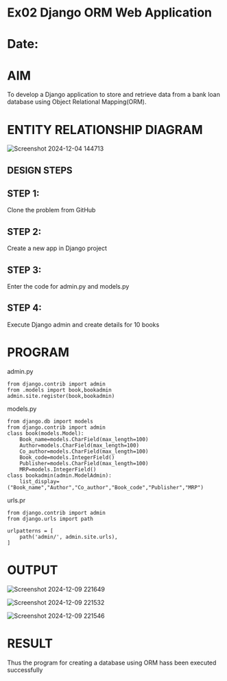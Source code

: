 # Ex02 Django ORM Web Application
# Date:
# AIM
To develop a Django application to store and retrieve data from a bank loan database using Object Relational Mapping(ORM).

# ENTITY RELATIONSHIP DIAGRAM
![Screenshot 2024-12-04 144713](https://github.com/user-attachments/assets/72ecffd9-9d9b-4f19-8756-af8c6a320e35)

## DESIGN STEPS
## STEP 1:
Clone the problem from GitHub

## STEP 2:
Create a new app in Django project

## STEP 3:
Enter the code for admin.py and models.py

## STEP 4:
Execute Django admin and create details for 10 books

# PROGRAM

admin.py
~~~
from django.contrib import admin
from .models import book,bookadmin
admin.site.register(book,bookadmin)
~~~

models.py
~~~
from django.db import models
from django.contrib import admin
class book(models.Model):
    Book_name=models.CharField(max_length=100)
    Author=models.CharField(max_length=100)
    Co_author=models.CharField(max_length=100)
    Book_code=models.IntegerField()
    Publisher=models.CharField(max_length=100)
    MRP=models.IntegerField()
class bookadmin(admin.ModelAdmin):
    list_display=("Book_name","Author","Co_author","Book_code","Publisher","MRP")
~~~

urls.pr
~~~
from django.contrib import admin
from django.urls import path

urlpatterns = [
    path('admin/', admin.site.urls),
]
~~~

# OUTPUT
![Screenshot 2024-12-09 221649](https://github.com/user-attachments/assets/57e0ee0b-4927-46b5-b9da-39d40cbd5bf2)


![Screenshot 2024-12-09 221532](https://github.com/user-attachments/assets/7d98d0de-dab5-4847-a7c7-5fcc5490300a)


![Screenshot 2024-12-09 221546](https://github.com/user-attachments/assets/991f3130-8814-4c9d-b615-74a464fb10f4)


# RESULT
Thus the program for creating a database using ORM hass been executed successfully

